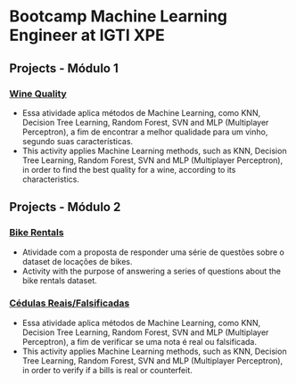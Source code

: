 # Bootcamp Machine Learning Engineer at IGTI XPE

## Projects - Módulo 1

### <a href="https://github.com/otaviomuraca/Bootcamp-Machine-Learning-Engineer/blob/c999b59fcf346e9353ae92f860602a295e92f654/Mo%CC%81dulo%201/WineQuality.ipynb"><b>Wine Quality</b></a>
- Essa atividade aplica métodos de Machine Learning, como KNN, Decision Tree Learning, Random Forest, SVN and MLP (Multiplayer Perceptron), a fim de encontrar a melhor qualidade para um vinho, segundo suas características.
- This activity applies Machine Learning methods, such as KNN, Decision Tree Learning, Random Forest, SVN and MLP (Multiplayer Perceptron), in order to find the best quality for a wine, according to its characteristics.

## Projects - Módulo 2

### <a href="https://github.com/otaviomuraca/Bootcamp-Machine-Learning-Engineer/blob/6fb96a41f923dee4c7f02c07663918f8bbf0d1be/Mo%CC%81dulo%202/BikeRentals.ipynb"><b>Bike Rentals</b></a>
- Atividade com a proposta de responder uma série de questões sobre o dataset de locações de bikes.
- Activity with the purpose of answering a series of questions about the bike rentals dataset.


### <a href="https://github.com/otaviomuraca/Bootcamp-Machine-Learning-Engineer/blob/e41bf6c0152aa5aedd4ecb2aa000c1f21f4e1e7e/Mo%CC%81dulo%202/NotasReaisFalsificadas.ipynb"><b>Cédulas Reais/Falsificadas</b></a>
- Essa atividade aplica métodos de Machine Learning, como KNN, Decision Tree Learning, Random Forest, SVN and MLP (Multiplayer Perceptron), a fim de verificar se uma nota é real ou falsificada.
- This activity applies Machine Learning methods, such as KNN, Decision Tree Learning, Random Forest, SVN and MLP (Multiplayer Perceptron), in order to verify if a bills is real or counterfeit.
